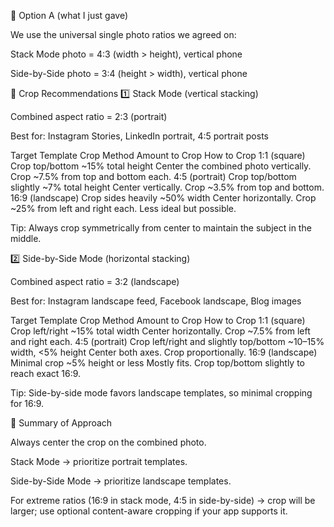 🔹 Option A (what I just gave)

We use the universal single photo ratios we agreed on:

Stack Mode photo = 4:3 (width > height), vertical phone

Side-by-Side photo = 3:4 (height > width), vertical phone

📐 Crop Recommendations
1️⃣ Stack Mode (vertical stacking)

Combined aspect ratio = 2:3 (portrait)

Best for: Instagram Stories, LinkedIn portrait, 4:5 portrait posts

Target Template	Crop Method	Amount to Crop	How to Crop
1:1 (square)	Crop top/bottom	~15% total height	Center the combined photo vertically. Crop ~7.5% from top and bottom each.
4:5 (portrait)	Crop top/bottom slightly	~7% total height	Center vertically. Crop ~3.5% from top and bottom.
16:9 (landscape)	Crop sides heavily	~50% width	Center horizontally. Crop ~25% from left and right each. Less ideal but possible.

Tip: Always crop symmetrically from center to maintain the subject in the middle.

2️⃣ Side-by-Side Mode (horizontal stacking)

Combined aspect ratio = 3:2 (landscape)

Best for: Instagram landscape feed, Facebook landscape, Blog images

Target Template	Crop Method	Amount to Crop	How to Crop
1:1 (square)	Crop left/right	~15% total width	Center horizontally. Crop ~7.5% from left and right each.
4:5 (portrait)	Crop left/right and slightly top/bottom	~10–15% width, <5% height	Center both axes. Crop proportionally.
16:9 (landscape)	Minimal crop	~5% height or less	Mostly fits. Crop top/bottom slightly to reach exact 16:9.

Tip: Side-by-side mode favors landscape templates, so minimal cropping for 16:9.

📌 Summary of Approach

Always center the crop on the combined photo.

Stack Mode → prioritize portrait templates.

Side-by-Side Mode → prioritize landscape templates.

For extreme ratios (16:9 in stack mode, 4:5 in side-by-side) → crop will be larger; use optional content-aware cropping if your app supports it.